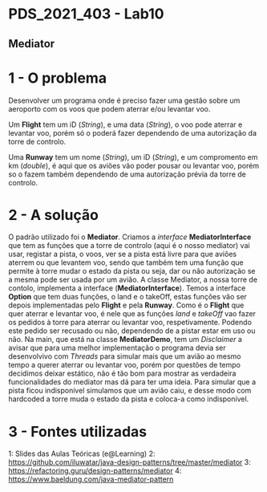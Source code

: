 # PDS_2021_403 - Lab10
## Mediator

# 1 - O problema
Desenvolver um programa onde é preciso fazer uma gestão sobre um aeroporto com os voos que podem aterrar e/ou levantar voo.

Um **Flight** tem um iD (*String*), e uma data (*String*), o voo pode aterrar e levantar voo, porém só o poderá fazer dependendo de uma autorização da torre de controlo.

Uma **Runway** tem um nome (*String*), um iD (*String*), e um compromento em km (*double*), é aqui que os aviões vão poder pousar ou levantar voo, porém so o fazem também dependendo de uma autorização prévia da torre de controlo.

# 2 - A solução

O padrão utilizado foi o **Mediator**. Criamos a *interface* **MediatorInterface** que tem as funções que a torre de controlo (aqui é o nosso mediator) vai usar, registar a pista, o voos, ver se a pista está livre para que aviões aterrem ou que levantem voo, sendo que também tem uma função que permite à torre mudar o estado da pista ou seja, dar ou não autorização se a mesma pode ser usada por um avião. A classe Mediator, a nossa torre de contolo, implementa a interface (**MediatorInterface**). 
Temos a interface **Option** que tem duas funções, o land e o takeOff, estas funções vão ser depois implementadas pelo **Flight** e pela **Runway**.
Como é o **Flight** que quer aterrar e levantar voo, é nele que as funções *land* e *takeOff* vao fazer os pedidos à torre para aterrar ou levantar voo, respetivamente. Podendo este pedido ser recusado ou não, dependendo de a pistar estar em uso ou não.
Na main, que está na classe **MediatorDemo**, tem um *Disclaimer* a avisar que para uma melhor implementação o programa devia ser desenvolvivo com *Threads* para simular mais que um avião ao mesmo tempo a querer aterrar ou levantar voo, porém por questões de tempo decidimos deixar estático, não é tão bom para mostrar as verdadeira funcionalidades do mediator mas dá para ter uma ideia. Para simular que a pista ficou indisponível simulamos que um avião caiu, e desse modo com hardcoded a torre muda o estado da pista e coloca-a como indisponível.

# 3 - Fontes utilizadas
1: Slides das Aulas Teóricas (e@Learning) 
2: https://github.com/iluwatar/java-design-patterns/tree/master/mediator
3: https://refactoring.guru/design-patterns/mediator
4: https://www.baeldung.com/java-mediator-pattern

